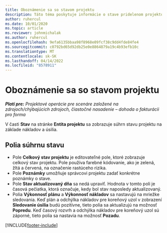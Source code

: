```yaml
---
title: Oboznámenie sa so stavom projektu
description: Táto téma poskytuje informácie o stave pridelenom projektom v aplikácii Dynamics 365 Project Operations.
author: ruhercul
ms.date: 10/01/2020
ms.topic: article
ms.reviewer: johnmichalak
ms.author: ruhercul
ms.openlocfilehash: 9efa6135bbaa98f8968e09fcf38c9dd4fde84fe4
ms.sourcegitcommit: c0792bd65d92db25e0e8864879a19c4b93efb10c
ms.translationtype: MT
ms.contentlocale: sk-SK
ms.lasthandoff: 04/14/2022
ms.locfileid: "8578911"
---
```

# <a name="understand-project-status"></a>Oboznámenie sa so stavom projektu

_**Platí pre:** Projektové operácie pre scenáre založené na zdrojoch/chýbajúcich zdrojoch, čiastočné nasadenie – dohoda o fakturácii pro forma_


V časti **Stav** na stránke **Entita projektu** sa zobrazuje súhrn stavu projektu na základe nákladov a úsilia.


## <a name="status-summary-fields"></a>Polia súhrnu stavu

- Pole **Celkový stav projektu** je editovateľné pole, ktoré zobrazuje celkový stav projektu. Pole používa farebné kódovanie, ako je zelená, žltá a červená, na označenie rastúceho rizika. 
- Pole **Poznámky** umožňuje správcovi projektu zadať konkrétne poznámky o stave. 
- Pole **Stav aktualizovaný dňa** sa nedá upraviť. Hodnota v tomto poli je časová pečiatka, ktorá označuje, kedy bol stav naposledy aktualizovaný.
- Polia **Výkonnosť plánu** a **Výkonnosť nákladov** sa nastavujú na mriežke sledovania. Keď plán a odchýlka nákladov pre koreňový uzol v zobrazení **Sledovanie úsilia** budú pozitívne, tieto polia sa aktualizujú na možnosť **Popredu**. Keď časový rozvrh a odchýlka nákladov pre koreňový uzol sú záporné, tieto polia sa nastavia na možnosť **Pozadu**.


[!INCLUDE[footer-include](../includes/footer-banner.md)]